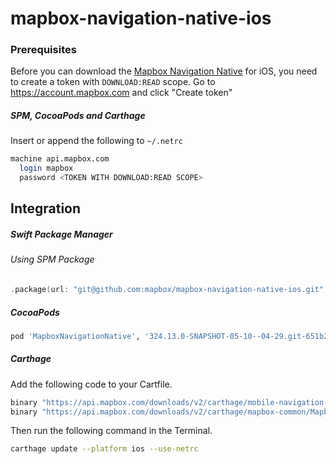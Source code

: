 # mapbox-navigation-native-ios

### Prerequisites

Before you can download the [Mapbox Navigation Native](https://github.com/mapbox/mapbox-navigation-native) for iOS, you need to create a token with `DOWNLOAD:READ` scope.
Go to https://account.mapbox.com and click "Create token"

##### SPM, CocoaPods and Carthage
Insert or append the following to `~/.netrc`

```bash
machine api.mapbox.com
  login mapbox
  password <TOKEN WITH DOWNLOAD:READ SCOPE>
```

## Integration

##### Swift Package Manager

###### Using SPM Package

```swift
.package(url: "git@github.com:mapbox/mapbox-navigation-native-ios.git", from: "324.13.0-SNAPSHOT-05-10--04-29.git-651b2a3-SNAPSHOT.0510T2046Z.da78e13"),
```

##### CocoaPods

```ruby
pod 'MapboxNavigationNative', '324.13.0-SNAPSHOT-05-10--04-29.git-651b2a3-SNAPSHOT.0510T2046Z.da78e13'
```

##### Carthage

Add the following code to your Cartfile.

```bash
binary "https://api.mapbox.com/downloads/v2/carthage/mobile-navigation-native/MapboxNavigationNative.json" == 324.13.0-SNAPSHOT-05-10--04-29.git-651b2a3-SNAPSHOT.0510T2046Z.da78e13
binary "https://api.mapbox.com/downloads/v2/carthage/mapbox-common/MapboxCommon-ios.json" == 24.13.0-SNAPSHOT-05-10--04-29.git-651b2a3
```

Then run the following command in the Terminal.
```bash
carthage update --platform ios --use-netrc
```
